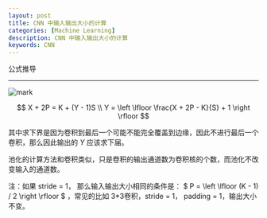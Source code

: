 ```yaml
---
layout: post
title: CNN 中输入输出大小的计算
categories: [Machine Learning]
description: CNN 中输入输出大小的计算
keywords: CNN
---
```


公式推导

---



![mark](http://pcxhsqn8a.bkt.clouddn.com/blog/181116/97Hj8gl0kJ.jpg?imageslim)

$$
X + 2P = K + (Y - 1)S \\
Y = \left \lfloor \frac{X + 2P - K}{S} + 1 \right \rfloor
$$

其中求下界是因为卷积到最后一个可能不能完全覆盖到边缘，因此不进行最后一个卷积，那么因此输出的 $Y$ 应该求下届。

池化的计算方法和卷积类似，只是卷积的输出通道数为卷积核的个数，而池化不改变输入的通道数。

注：如果 stride = 1， 那么输入输出大小相同的条件是：
$
P =  \left \lfloor (K - 1) / 2 \right \rfloor
$
，常见的比如 3*3卷积，stride = 1， padding = 1，输出大小不变。
